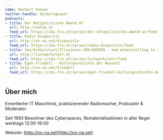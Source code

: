 ```yaml
---
name: Herbert Gnauer
twitter_handle: herbertgnauer
podcasts:
- title: Der Netzpolitische Abend AT
  url: http://netzp.at
  feed_url: https://cba.fro.at/series/der-netzpolitische-abend-at/feed
- title: Radio Dispositiv
  url: http://no-na.net/dispositiv
  feed_url: https://cba.fro.at/series/radio-dispositiv/feed
- title: Sex/Arbeit/Lust/Illusionen VER/KAUFEN - Vom Arbeitsalltag in den Lustwerkstätten
  url: http://lustwerkstatt.at
  feed_url: https://cba.fro.at/series/lustwerkstatt/feed
- title: Egon Friedell - Kulturgeschichte der Neuzeit
  url: http://no-na.net/friedell
  feed_url: https://cba.fro.at/series/egon-friedell-kulturgeschichte-der-neuzeit/feed?limit=130
---
```


## Über mich

Emeritierter IT Maschinist, praktizierender Radiomacher, Podcaster &
Moderator.

Seit 1993 Bewohner des Cyberspaces, Rematerialisationen in
aller Regel werktags 12:00-16:00

Website: [http://no-na.net](http://no-na.net)
